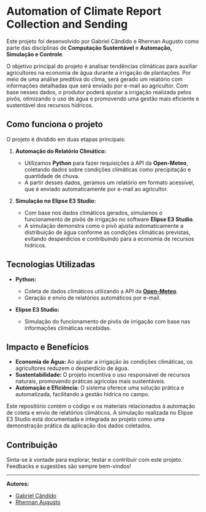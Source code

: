 # Automation of Climate Report Collection and Sending  

Este projeto foi desenvolvido por Gabriel Cândido e Rhennan Augusto como parte das disciplinas de **Computação Sustentável** e **Automação, Simulação e Controle**.  

O objetivo principal do projeto é analisar tendências climáticas para auxiliar agricultores na economia de água durante a irrigação de plantações. Por meio de uma análise preditiva do clima, será gerado um relatório com informações detalhadas que será enviado por e-mail ao agricultor. Com base nesses dados, o produtor poderá ajustar a irrigação realizada pelos pivôs, otimizando o uso de água e promovendo uma gestão mais eficiente e sustentável dos recursos hídricos.  

## **Como funciona o projeto**  

O projeto é dividido em duas etapas principais:  
1. **Automação do Relatório Climático:**  
   - Utilizamos **Python** para fazer requisições à API da **Open-Meteo**, coletando dados sobre condições climáticas como precipitação e quantidade de chuva.  
   - A partir desses dados, geramos um relatório em formato acessível, que é enviado automaticamente por e-mail ao agricultor.  

2. **Simulação no Elipse E3 Studio:**  
   - Com base nos dados climáticos gerados, simulamos o funcionamento de pivôs de irrigação no software **Elipse E3 Studio**.  
   - A simulação demonstra como o pivô ajusta automaticamente a distribuição de água conforme as condições climáticas previstas, evitando desperdícios e contribuindo para a economia de recursos hídricos.  

## **Tecnologias Utilizadas**  
- **Python:**  
  - Coleta de dados climáticos utilizando a API da **[Open-Meteo](https://open-meteo.com/)**.  
  - Geração e envio de relatórios automáticos por e-mail.  

- **Elipse E3 Studio:**  
  - Simulação do funcionamento de pivôs de irrigação com base nas informações climáticas recebidas.  

## **Impacto e Benefícios**  
- **Economia de Água:** Ao ajustar a irrigação às condições climáticas, os agricultores reduzem o desperdício de água.  
- **Sustentabilidade:** O projeto incentiva o uso responsável de recursos naturais, promovendo práticas agrícolas mais sustentáveis.  
- **Automação e Eficiência:** O sistema oferece uma solução prática e automatizada, facilitando a gestão hídrica no campo.  

Este repositório contém o código e os materiais relacionados à automação de coleta e envio de relatórios climáticos. A simulação realizada no Elipse E3 Studio está documentada e integrada ao projeto como uma demonstração prática da aplicação dos dados coletados.  

## **Contribuição**  
Sinta-se à vontade para explorar, testar e contribuir com este projeto. Feedbacks e sugestões são sempre bem-vindos!  

---
**Autores:**  
- [Gabriel Cândido](https://github.com/Gabriel-Candido-Ferreira)<br>
- [Rhennan Augusto](https://github.com/RhennanAugusto)<br> 

